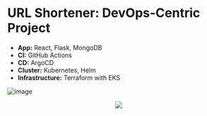 # URL Shortener: DevOps-Centric Project

- **App:** React, Flask, MongoDB
- **CI:** GitHub Actions
- **CD:** ArgoCD
- **Cluster:** Kubernetes, Helm
- **Infrastructure:** Terraform with EKS

![image](https://github.com/galg-gh/url-shortener/assets/91409344/8368c9eb-33e6-4d1f-9e24-e898e7801381)

<p align="center">
<img src="https://github.com/galg-gh/url-shortener/assets/91409344/d35923a5-67fe-4af5-9a8f-6cea3f6231a7" />
</p>
